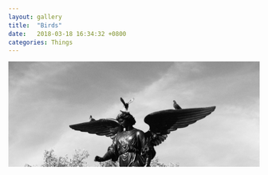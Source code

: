 ```yaml
---
layout: gallery
title:  "Birds"
date:   2018-03-18 16:34:32 +0800
categories: Things
---
```

![](/assets/Things/DSCF8648.jpeg)
